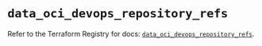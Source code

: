 # `data_oci_devops_repository_refs`

Refer to the Terraform Registry for docs: [`data_oci_devops_repository_refs`](https://registry.terraform.io/providers/oracle/oci/7.19.0/docs/data-sources/devops_repository_refs).

